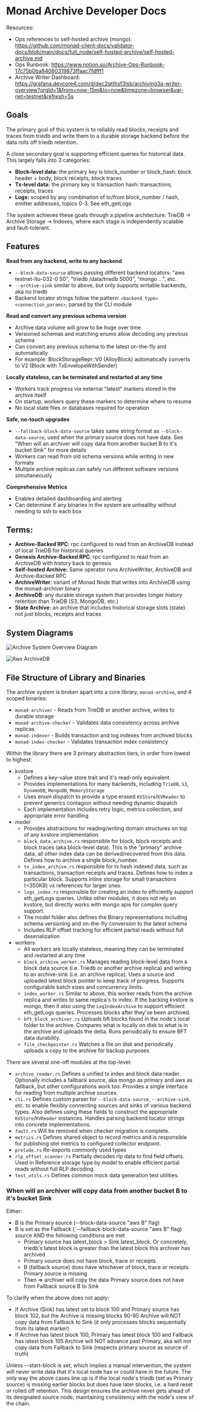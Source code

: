 # Monad Archive Developer Docs

Resources:
- Ops references to self-hosted archive (mongo): https://github.com/monad-client-docs/validator-docs/blob/main/docs/full_node/self-hosted-archive/self-hosted-archive.md
- Ops Runbook: https://www.notion.so/Archive-Ops-Runbook-17c75b0ba84080319873ffaac7fdfff1
- Archive Writer Dashboard: https://grafana.devcore4.com/d/dec2qtthsf3lsb/archiving3a-writer-overview?orgId=1&from=now-15m&to=now&timezone=browser&var-net=testnet&refresh=5s

## Goals 

The primary goal of this system is to reliably read blocks, receipts and traces from triedb and write them to a durable 
storage backend before the data rolls off triedb retention. 

A close secondary goal is supporting efficient queries for historical data. This largely falls into 3 categories:
- **Block-level data:** the primary key is block_number or block_hash: block header + body, block receipts, block traces
- **Tx-level data:** the primary key is transaction hash: transactions, receipts, traces  
- **Logs:** scoped by any combination of to/from block_number / hash, emitter addresses, topics 0-3. See eth_getLogs

The system achieves these goals through a pipeline architecture: TrieDB → Archive Storage → Indexes, where each stage is 
independently scalable and fault-tolerant.

## Features 

**Read from any backend, write to any backend**
- `--block-data-source` allows passing different backend locators: "aws testnet-ltu-032-0 50", "triedb /data/triedb 5000", "mongo ...", etc.
- `--archive-sink` similar to above, but only supports writable backends, aka no triedb
- Backend locator strings follow the pattern: `<backend_type> <connection_params>`, parsed by the CLI module

**Read and convert any previous schema version**
- Archive data volume will grow to be huge over time
- Versioned schemas and matching enums allow decoding any previous schema
- Can convert any previous schema to the latest on-the-fly and automatically
- For example: BlockStorageRepr::V0 (AlloyBlock) automatically converts to V2 (Block with TxEnvelopeWithSender)

**Locally stateless, can be terminated and restarted at any time**
- Workers track progress via external "latest" markers stored in the archive itself
- On startup, workers query these markers to determine where to resume
- No local state files or databases required for operation

**Safe, no-touch upgrades**
- `--fallback-block-data-source` takes same string format as `--block-data-source`, used when the primary source does not have data. See "When will an archiver will copy data from another bucket B to it's bucket Sink" for more details
- Workers can read from old schema versions while writing in new formats
- Multiple archive replicas can safely run different software versions simultaneously

**Comprehensive Metrics**
- Enables detailed dashboarding and alerting
- Can determine if any binaries in the system are unhealthy without needing to ssh to each box

## Terms:

- **Archive-Backed RPC**: rpc configured to read from an ArchiveDB instead of local TrieDB for historical queries
- **Genesis Archive-Backed RPC**: rpc configured to read from an ArchiveDB with history back to genesis
- **Self-hosted Archive:** Same operator runs ArchiveWriter, ArchiveDB and Archive-Backed RPC
- **ArchiveWriter**: variant of Monad Node that writes into ArchiveDB using the monad-archiver binary
- **ArchiveDB**: any durable storage system that provides longer history retention than TrieDB (S3, MongoDB, etc.)
- **State Archive:** an archive that includes historical storage slots (state) not just blocks, receipts and traces

## System Diagrams

![Archive System Overview Diagram](./docs/ArchiveSystem-Page-2.svg "Archive System Overview Diagram")

![Aws ArchiveDB](./docs/ArchiveSystem_AWS.png "Aws ArchiveDB")


## File Structure of Library and Binaries 
The archive system is broken apart into a core library, `monad-archive`, and 4 
scoped binaries:
- `monad-archiver` - Reads from TrieDB or another archive, writes to durable storage
- `monad-archive-checker` - Validates data consistency across archive replicas
- `monad-indexer` - Builds transaction and log indexes from archived blocks
- `monad-index-checker` - Validates transaction index consistency

Within the library there are 3 primary abstraction tiers, in order from lowest to highest:
- kvstore
    - Defines a key-value store trait and it's read-only equivalent. 
    - Provides implementations for many backends, including `TrieDB`, `S3`, `DynamoDB`, `MongoDB`, `MemoryStorage`
    - Uses enum dispatch to provide a type erased `KVStore`/`KVReader` to prevent generics contagion 
    without needing dynamic dispatch
    - Each implementation includes retry logic, metrics collection, and appropriate error handling
- model
    - Provides abstractions for reading/writing domain structures on top of any kvstore implementation
    - `block_data_archive.rs` responsible for block, block receipts and block traces (aka block-level data). This is the "primary" archive data,
      all other index data can be derived/recovered from this data. Defines how to archive a single block_number.
    - `tx_index_archive.rs` responsible for tx hash indexed data, such as transactions, transaction receipts and traces. Defines 
      how to index a particular block. Supports inline storage for small transactions (<350KB) vs references for larger ones.
    - `logs_index.rs` responsible for creating an index to efficiently support eth_getLogs queries. Unlike other modules, it does not
       rely on kvstore, but directly works with mongo apis for complex query support. 
    - The model folder also defines the Binary representations including schema versioning and on-the-fly conversion to the latest schema
    - Includes RLP offset tracking for efficient partial reads without full deserialization
- workers
    - All workers are locally stateless, meaning they can be terminated and restarted at any time
    - `block_archive_worker.rs` Manages reading block-level data from a block data source (i.e. Triedb or another archive replica) and writing to an archive-sink (i.e. an archive replica). Uses a source and uploaded latest block pointer to keep track of progress. Supports configurable batch sizes and concurrency limits.
    - `index_worker.rs` Similar to above, this worker reads from the archive replica and writes to same replica's tx index. If the backing kvstore is mongo, then it also using the `LogIndexArchive` to support efficient eth_getLogs queries. Processes blocks after they've been archived.
    - `bft_block_archiver.rs` Uploads bft blocks found in the node's local folder to the archive. Compares what is locally on disk to what is in the archive and uploads the delta. Runs periodically to ensure BFT data durability.
    - `file_checkpointer.rs` Watches a file on disk and periodically uploads a copy to the archive for backup purposes

There are several one-off modules at the top-level:
- `archive_reader.rs` Defines a unified tx index and block data reader. Optionally includes a fallback source, aka mongo as primary and aws as fallback, but other configurations work too. Provides a single interface for reading from multiple archive sources.
- `cli.rs` Defines custom parser for `--block-data-source`, `--archive-sink`, etc. to enable flexibly connecting sources and sinks of various backend types. Also defines using these fields to construct the appropriate `KVStore`/`KVReader` instances. Handles parsing backend locator strings into concrete implementations.
- `fault.rs` Will be removed when checker migration is complete.
- `metrics.rs` Defines shared object to record metrics and is responsible for publishing otel metrics to configured collector endpoint.
- `prelude.rs` Re-exports commonly used types
- `rlp_offset_scanner.rs` Partially decodes rlp data to find field offsets. Used in Reference storage type by model to enable efficient partial reads without full RLP decoding.
- `test_utils.rs` Defines common mock data generation test utilities.

### When will an archiver will copy data from another bucket B to it's bucket Sink
Either:
- B is the Primary source (--block-data-source "aws B" flag)
- B is set as the Fallback (`--fallback-block-data-source "aws B" flag) source AND the following conditions are met
    - Primary source has latest_block > Sink.latest_block. Or concretely, triedb's latest block is greater than the latest block this archiver has archived
    - Primary source does not have block, trace or receipts
    - B (fallback source) does have whichever of block, trace or receipts Primary source is missing
    - Then => archiver will copy the data Primary source does not have from Fallback source B to Sink

To clarify when the above does not apply:
- If Archive (Sink) has latest set to block 100 and Primary source has block 102, but the Archive is missing blocks 90-95
Archive will NOT copy data from Fallback to Sink (it only processes blocks sequentially from its latest marker)
- If Archive has latest block 100, Primary has latest block 100 and Fallback has latest block 105
Archive will NOT advance past Primary, aka will not copy data from Fallback to Sink (respects primary source as source of truth)

Unless --start-block is set, which implies a manual intervention, the system will never write data that it's local node has or could have in the future.
The only way the above cases line up is if the local node's triedb (set as Primary source) is missing earlier blocks but does have later blocks, i.e. a hard reset or rolled off retention. This design ensures the archive never gets ahead of its designated source node, maintaining consistency with the node's view of the chain.